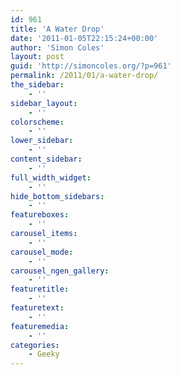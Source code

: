 ```yaml
---
id: 961
title: 'A Water Drop'
date: '2011-01-05T22:15:24+00:00'
author: 'Simon Coles'
layout: post
guid: 'http://simoncoles.org/?p=961'
permalink: /2011/01/a-water-drop/
the_sidebar:
    - ''
sidebar_layout:
    - ''
colorscheme:
    - ''
lower_sidebar:
    - ''
content_sidebar:
    - ''
full_width_widget:
    - ''
hide_bottom_sidebars:
    - ''
featureboxes:
    - ''
carousel_items:
    - ''
carousel_mode:
    - ''
carousel_ngen_gallery:
    - ''
featuretitle:
    - ''
featuretext:
    - ''
featuremedia:
    - ''
categories:
    - Geeky
---
```


<object height="390" width="640"><param name="movie" value="http://www.youtube.com/v/6KKNnjFpGto&rel=0&hl=en_US&feature=player_embedded&version=3"></param><param name="allowFullScreen" value="true"></param><param name="allowScriptAccess" value="always"></param><embed allowfullscreen="true" allowscriptaccess="always" height="390" src="http://www.youtube.com/v/6KKNnjFpGto&rel=0&hl=en_US&feature=player_embedded&version=3" type="application/x-shockwave-flash" width="600"></embed></object>